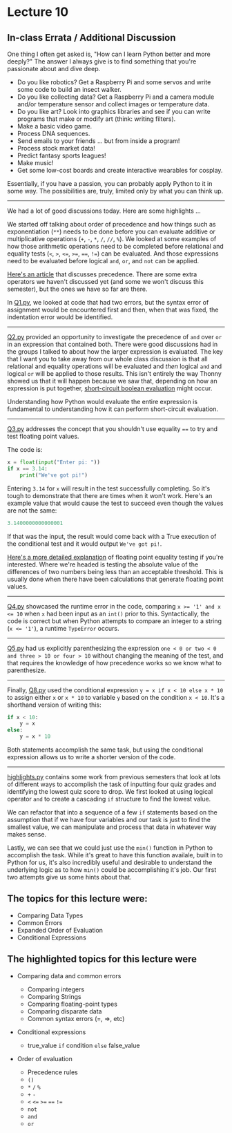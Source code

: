 # Lecture 10

## In-class Errata / Additional Discussion

One thing I often get asked is, "How can I learn Python better and more deeply?" The answer I always give is to find something that you're passionate about and dive deep. 

* Do you like robotics? Get a Raspberry Pi and some servos and write some code to build an insect walker. 
* Do you like collecting data? Get a Raspberry Pi and a camera module and/or temperature sensor and collect images or temperature data.  
* Do you like art? Look into graphics libraries and see if you can write programs that make or modify art (think: writing filters). 
* Make a basic video game. 
* Process DNA sequences. 
* Send emails to your friends ... but from inside a program! 
* Process stock market data!
* Predict fantasy sports leagues!
* Make music!
* Get some low-cost boards and create interactive wearables for cosplay.

Essentially, if you have a passion, you can probably apply Python to it in some way. The possibilities are, truly, limited only by what you can think up.

----

We had a lot of good discussions today.  Here are some highlights ...

We started off talking about order of precedence and how things such as exponentiation (`**`) needs to be done before you can evaluate additive or multiplicative operations (`+`, `-`, `*`, `/`, `//`, `%`). We looked at some examples of how those arithmetic operations need to be completed before relational and equality tests (`<`, `>`, `<=`, `>=`, `==`, `!=`) can be evaluated. And those expressions need to be evaluated before logical `and`, `or`, and `not` can be applied.

[Here's an article](https://www.programiz.com/python-programming/precedence-associativity) that discusses precedence. There are some extra operators we haven't discussed yet (and some we won't discuss this semester), but the ones we have so far are there.

In [Q1.py](Q1.py), we looked at code that had two errors, but the syntax error of assignment would be encountered first and then, when that was fixed, the indentation error would be identified.

---

[Q2.py](Q2.py) provided an opportunity to investigate the precedence of `and` over `or` in an expression that contained both. There were good discussions had in the groups I talked to about how the larger expression is evaluated. The key that I want you to take away from our whole class discussion is that all relational and equality operations will be evaluated and *then* logical `and` and logical `or` will be applied to those results. This isn't entirely the way Thonny showed us that it will happen because we saw that, depending on how an expression is put together, [short-circuit boolean evaluation](https://www.youtube.com/watch?v=oV1JOkjCw5E) might occur. 

Understanding how Python would evaluate the entire expression is fundamental to understanding how it can perform short-circuit evaluation.

----

[Q3.py](Q3.py) addresses the concept that you shouldn't use equality `==` to try and test floating point values.

The code is:

```python
x = float(input("Enter pi: "))
if x == 3.14:
    print("We've got pi!")
```

Entering `3.14` for `x` will result in the test successfully completing. So it's tough to demonstrate that there are times when it won't work. Here's an example value that would cause the test to succeed even though the values are not the same:

```python
3.1400000000000001
```

If that was the input, the result would come back with a True execution of the conditional test and it would output `We've got pi!`.

[Here's a more detailed explanation](https://www.linuxtopia.org/online_books/programming_books/python_programming/python_ch07s02.html) of floating point equality testing if you're interested. Where we're headed is testing the absolute value of the differences of two numbers being less than an acceptable threshold. This is usually done when there have been calculations that generate floating point values.

----

[Q4.py](Q4.py) showcased the runtime error in the code, comparing `x >= '1' and x <= 10` when `x` had been input as an `int()` prior to this.  Syntactically, the code is correct but when Python attempts to compare an integer to a string (`x <= '1'`), a runtime `TypeError` occurs.

----

[Q5.py](Q5.py) had us explicitly parenthesizing the expression `one < 0 or two < 0 and three > 10 or four > 10` without changing the meaning of the test, and that requires the knowledge of how precedence works so we know what to parenthesize.

----

Finally, [Q8.py](Q8.py) used the conditional expression `y = x if x < 10 else x * 10` to assign either `x` or `x * 10` to variable `y` based on the condition `x < 10`.  It's a shorthand version of writing this:

```python
if x < 10:
    y = x
else:
    y = x * 10
```

Both statements accomplish the same task, but using the conditional expression allows us to write a shorter version of the code.

-----

[highlights.py](highlights.py) contains some work from previous semesters that look at lots of different ways to accomplish the task of inputting four quiz grades and identifying the lowest quiz score to drop. We first looked at using logical operator `and` to create a cascading `if` structure to find the lowest value.

We can refactor that into a sequence of a few `if` statements based on the assumption that if we have four variables and our task is just to find the smallest value, we can manipulate and process that data in whatever way makes sense.

Lastly, we can see that we could just use the `min()` function in Python to accomplish the task. While it's great to have this function availale, built in to Python for us, it's also incredibly useful and desirable to understand the underlying logic as to how `min()` could be accomplishing it's job. Our first two attempts give us some hints about that.


## The topics for this lecture were:

* Comparing Data Types
* Common Errors
* Expanded Order of Evaluation
* Conditional Expressions


## The highlighted topics for this lecture were

* Comparing data and common errors
	- Comparing integers
	- Comparing Strings
	- Comparing floating-point types
	- Comparing disparate data
	- Common syntax errors (=, =>, etc)

* Conditional expressions
	- true_value `if` condition `else` false_value

* Order of evaluation
	- Precedence rules
	- `()`
	- `*` `/` `%` 
	- `+` `-`
	- `<` `<=` `>=` `==` `!=`
	- `not`
	- `and`
	- `or`
